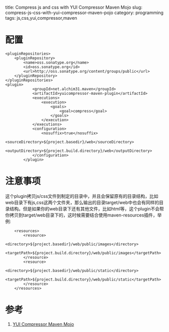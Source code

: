 title: Compress js and css with YUI Compressor Maven Mojo
slug: compress-js-css-with-yui-compressor-maven-pojo
category: programming 
tags: js,css,yui,compressor,maven

# 配置

    <pluginRepositories>
        <pluginRepository>
            <name>oss.sonatype.org</name>
            <id>oss.sonatype.org</id>
            <url>http://oss.sonatype.org/content/groups/public</url>
        </pluginRepository>
    </pluginRepositories>
    <plugin>
                <groupId>net.alchim31.maven</groupId>
                <artifactId>yuicompressor-maven-plugin</artifactId>
                <executions>
                    <execution>
                        <goals>
                            <goal>compress</goal>
                        </goals>
                    </execution>
                </executions>
                <configuration>
                    <nosuffix>true</nosuffix>
                    <sourceDirectory>${project.basedir}/web</sourceDirectory>
                    <outputDirectory>${project.build.directory}/web</outputDirectory>
                </configuration>
            </plugin>

# 注意事项
这个plugin拷贝js/css文件到制定的目录中，并且会保留原有的目录结构，比如web目录下有js,css这两个文件夹，那么输出的目录target/web中也会有同样的目录结构。但是如果你的web目录下还有其他文件，比如html等，这个plugin不会帮你拷贝到target/web目录下的，这时候需要结合使用maven-resources插件，举例:

        <resources>
            <resource>
                <directory>${project.basedir}/web/public/images</directory>
                <targetPath>${project.build.directory}/web/public/images</targetPath>
            </resource>
            <resource>
                <directory>${project.basedir}/web/public/static</directory>
                <targetPath>${project.build.directory}/web/public/static</targetPath>
            </resource>
        </resources>


# 参考

1. [YUI Compressor Maven Mojo](http://alchim.sourceforge.net/yuicompressor-maven-plugin/compress-mojo.html)

